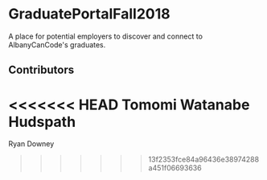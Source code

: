 # GraduatePortalFall2018

A place for potential employers to discover and connect to AlbanyCanCode's graduates.

## Contributors

<<<<<<< HEAD
Tomomi Watanabe Hudspath
=======
Ryan Downey
>>>>>>> 13f2353fce84a96436e38974288a451f06693636
